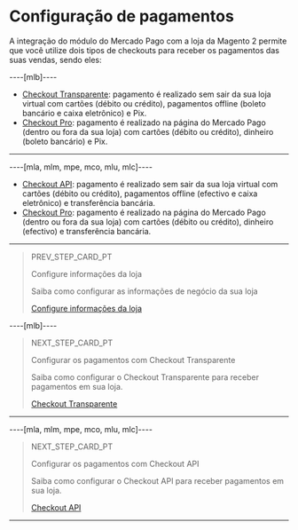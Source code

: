 # Configuração de pagamentos

A integração do módulo do Mercado Pago com a loja da Magento 2 permite que você utilize dois tipos de checkouts para receber os pagamentos das suas vendas, sendo eles:

----[mlb]----
* [Checkout Transparente](/developers/pt/docs/magento-two/payment-configuration/checkout-api): pagamento é realizado sem sair da sua loja virtual com cartões (débito ou crédito), pagamentos offline (boleto bancário e caixa eletrônico) e Pix. 
* [Checkout Pro](/developers/pt/docs/prestashop/payment-configuration/checkout-pro): pagamento é realizado na página do Mercado Pago (dentro ou fora da sua loja) com cartões (débito ou crédito), dinheiro (boleto bancário) e Pix.
------------

----[mla, mlm, mpe, mco, mlu, mlc]----
* [Checkout API](/developers/pt/docs/magento-two/payment-configuration/checkout-api): pagamento é realizado sem sair da sua loja virtual com cartões (débito ou crédito), pagamentos offline (efectivo e caixa eletrônico) e transferência bancária. 
* [Checkout Pro](/developers/pt/docs/prestashop/payment-configuration/checkout-pro): pagamento é realizado na página do Mercado Pago (dentro ou fora da sua loja) com cartões (débito ou crédito), dinheiro (efectivo) e transferência bancária.
------------

> PREV_STEP_CARD_PT
>
> Configure informações da loja
>
> Saiba como configurar as informações de negócio da sua loja
>
> [Configure informações da loja](/developers/pt/docs/magento-two/integration-store)

----[mlb]----
> NEXT_STEP_CARD_PT
>
> Configurar os pagamentos com Checkout Transparente
>
> Saiba como configurar o Checkout Transparente para receber pagamentos em sua loja.
>
> [Checkout Transparente](/developers/pt/docs/magento-two/payment-configuration/cho-api)
------------

----[mla, mlm, mpe, mco, mlu, mlc]----
> NEXT_STEP_CARD_PT
>
> Configurar os pagamentos com Checkout API
>
> Saiba como configurar o Checkout API para receber pagamentos em sua loja.
>
> [Checkout API](/developers/pt/docs/magento-two/payment-configuration/checkout-api)
------------
